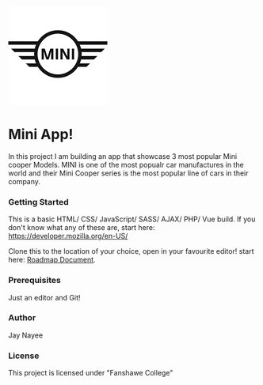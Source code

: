 ![It is MINI!](images/mini_logo.jpg "The logo")
# Mini App!

In this project I am building an app that showcase 3 most popular Mini cooper Models. MINI is one of the most popualr car manufactures in the world and their Mini Cooper series is the most popular line of cars in their company.

### Getting Started
This is a basic HTML/ CSS/ JavaScript/ SASS/ AJAX/ PHP/ Vue build. If you don't know what any of these are, start here: https://developer.mozilla.org/en-US/

Clone this to the location of your choice, open in your favourite editor! start here: [Roadmap Document](https://docs.google.com/document/d/1UsuZaom6gCs1cL3DxO0LQsgOeKkAHuzt7O44-zKGe30/edit?usp=sharing).

### Prerequisites
Just an editor and Git!

### Author

Jay Nayee

### License
This project is licensed under "Fanshawe College"
